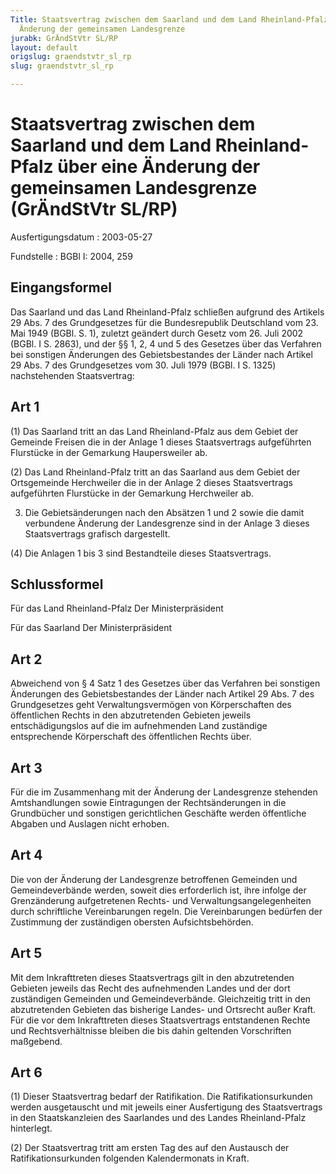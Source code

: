 ```yaml
---
Title: Staatsvertrag zwischen dem Saarland und dem Land Rheinland-Pfalz über eine
  Änderung der gemeinsamen Landesgrenze
jurabk: GrÄndStVtr SL/RP
layout: default
origslug: graendstvtr_sl_rp
slug: graendstvtr_sl_rp

---
```


# Staatsvertrag zwischen dem Saarland und dem Land Rheinland-Pfalz über eine Änderung der gemeinsamen Landesgrenze (GrÄndStVtr SL/RP)

Ausfertigungsdatum
:   2003-05-27

Fundstelle
:   BGBl I: 2004, 259



## Eingangsformel

Das Saarland und das Land Rheinland-Pfalz schließen aufgrund des
Artikels 29 Abs. 7 des Grundgesetzes für die Bundesrepublik
Deutschland vom 23. Mai 1949 (BGBl. S. 1), zuletzt geändert durch
Gesetz vom 26. Juli 2002 (BGBl. I S. 2863), und der §§ 1, 2, 4 und 5
des Gesetzes über das Verfahren bei sonstigen Änderungen des
Gebietsbestandes der Länder nach Artikel 29 Abs. 7 des Grundgesetzes
vom 30. Juli 1979 (BGBl. I S. 1325) nachstehenden Staatsvertrag:


## Art 1

(1) Das Saarland tritt an das Land Rheinland-Pfalz aus dem Gebiet der
Gemeinde Freisen die in der Anlage 1 dieses Staatsvertrags
aufgeführten Flurstücke in der Gemarkung Haupersweiler ab.

(2) Das Land Rheinland-Pfalz tritt an das Saarland aus dem Gebiet der
Ortsgemeinde Herchweiler die in der Anlage 2 dieses Staatsvertrags
aufgeführten Flurstücke in der Gemarkung Herchweiler ab.

3) Die Gebietsänderungen nach den Absätzen 1 und 2 sowie die damit
verbundene Änderung der Landesgrenze sind in der Anlage 3 dieses
Staatsvertrags grafisch dargestellt.

(4) Die Anlagen 1 bis 3 sind Bestandteile dieses Staatsvertrags.


## Schlussformel

Für das Land Rheinland-Pfalz
Der Ministerpräsident

Für das Saarland
Der Ministerpräsident


## Art 2

Abweichend von § 4 Satz 1 des Gesetzes über das Verfahren bei
sonstigen Änderungen des Gebietsbestandes der Länder nach Artikel 29
Abs. 7 des Grundgesetzes geht Verwaltungsvermögen von Körperschaften
des öffentlichen Rechts in den abzutretenden Gebieten jeweils
entschädigungslos auf die im aufnehmenden Land zuständige
entsprechende Körperschaft des öffentlichen Rechts über.


## Art 3

Für die im Zusammenhang mit der Änderung der Landesgrenze stehenden
Amtshandlungen sowie Eintragungen der Rechtsänderungen in die
Grundbücher und sonstigen gerichtlichen Geschäfte werden öffentliche
Abgaben und Auslagen nicht erhoben.


## Art 4

Die von der Änderung der Landesgrenze betroffenen Gemeinden und
Gemeindeverbände werden, soweit dies erforderlich ist, ihre infolge
der Grenzänderung aufgetretenen Rechts- und Verwaltungsangelegenheiten
durch schriftliche Vereinbarungen regeln. Die Vereinbarungen bedürfen
der Zustimmung der zuständigen obersten Aufsichtsbehörden.


## Art 5

Mit dem Inkrafttreten dieses Staatsvertrags gilt in den abzutretenden
Gebieten jeweils das Recht des aufnehmenden Landes und der dort
zuständigen Gemeinden und Gemeindeverbände. Gleichzeitig tritt in den
abzutretenden Gebieten das bisherige Landes- und Ortsrecht außer
Kraft. Für die vor dem Inkrafttreten dieses Staatsvertrags
entstandenen Rechte und Rechtsverhältnisse bleiben die bis dahin
geltenden Vorschriften maßgebend.


## Art 6

(1) Dieser Staatsvertrag bedarf der Ratifikation. Die
Ratifikationsurkunden werden ausgetauscht und mit jeweils einer
Ausfertigung des Staatsvertrags in den Staatskanzleien des Saarlandes
und des Landes Rheinland-Pfalz hinterlegt.

(2) Der Staatsvertrag tritt am ersten Tag des auf den Austausch der
Ratifikationsurkunden folgenden Kalendermonats in Kraft.

